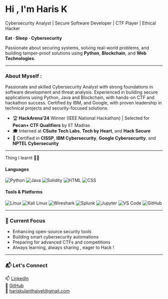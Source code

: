 # Hi , I'm Haris K

Cybersecurity Analyst | Secure Software Developer | CTF Player | Ethical Hacker

**Eat  ·  Sleep  ·  Cybersecurity**

Passionate about securing systems, solving real-world problems, and building tamper-proof solutions using **Python**, **Blockchain**, and **Web Technologies**.

---

### About Myself  : 

 Passionate and skilled Cybersecurity Analyst with strong foundations in software development and threat
 analysis. Experienced in building secure applications using Python, Java and Blockchain, with hands-on CTF
 and hackathon success. Certified by IBM, and Google, with proven leadership in technical projects and
 security-focused solutions.
 
- 🏆 **HackArena’24** Winner (IEEE National Hackathon) | Selected for **Pecan+ CTF Qualifiers** by IIT Madras
- 🎓 Interned at **CSuite Tech Labs**, **Tech by Heart**, and **Hack Secure**
- 📜 Certified in **CISSP**, **IBM Cybersecurity**, **Google Cybersecurity**, and **NPTEL Cybersecurity**

---
Thing I learnt 🐱‍👤
#### Languages  
![Python](https://img.shields.io/badge/-Python-3776AB?style=flat-square&logo=python&logoColor=white)
![Java](https://img.shields.io/badge/-Java-007396?style=flat-square&logo=java&logoColor=white)
![Solidity](https://img.shields.io/badge/-Solidity-363636?style=flat-square&logo=solidity)
![HTML](https://img.shields.io/badge/-HTML5-E34F26?style=flat-square&logo=html5&logoColor=white)
![CSS](https://img.shields.io/badge/-CSS3-1572B6?style=flat-square&logo=css3)

#### Tools & Platforms  
![Linux](https://img.shields.io/badge/-Linux-FCC624?style=flat-square&logo=linux&logoColor=black)
![Kali Linux](https://img.shields.io/badge/-Kali%20Linux-268BEE?style=flat-square&logo=kalilinux&logoColor=white)
![Wireshark](https://img.shields.io/badge/-Wireshark-1679A7?style=flat-square&logo=wireshark&logoColor=white)
![Splunk](https://img.shields.io/badge/-Splunk-000000?style=flat-square&logo=splunk&logoColor=white)
![Jupyter](https://img.shields.io/badge/-Jupyter-F37626?style=flat-square&logo=jupyter&logoColor=white)
![VS Code](https://img.shields.io/badge/-VSCode-007ACC?style=flat-square&logo=visual-studio-code&logoColor=white)
![GitHub](https://img.shields.io/badge/-GitHub-181717?style=flat-square&logo=github)

---

### 🏁 Current Focus

- Enhancing open-source security tools
- Building smart cybersecurity automations
- Preparing for advanced CTFs and competitions
- Always learning, always sharing , eager to Hack !

---

### 📬 Let's Connect

📫 [LinkedIn](https://www.linkedin.com/in/your-profile/)  
🐙 [GitHub](https://github.com/yourusername)  
📧 hariskulanthaivel@gmail.com
